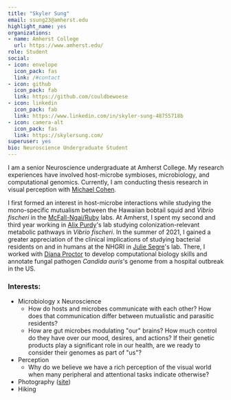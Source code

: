 ```yaml
---
title: "Skyler Sung"
email: ssung23@amherst.edu
highlight_name: yes
organizations:
- name: Amherst College
  url: https://www.amherst.edu/
role: Student
social:
- icon: envelope
  icon_pack: fas
  link: /#contact
- icon: github
  icon_pack: fab
  link: https://github.com/couldbewoese
- icon: linkedin
  icon_pack: fab
  link: https://www.linkedin.com/in/skyler-sung-48755718b
- icon: camera-alt
  icon_pack: fas
  link: https://skylersung.com/
superuser: yes
bio: Neuroscience Undergraduate Student
---
```


I am a senior Neuroscience undergraduate at Amherst College. My research experiences have involved host-microbe symbioses, microbiology, and computational genomics. Currently, I am conducting thesis research in visual perception with [Michael Cohen](http://www.michaelacohen.net/research-interests.html).

I first formed an interest in host-microbe interactions while studying the mono-specific mutualism between the Hawaiian bobtail squid and *Vibrio fischeri* in the [McFall-Ngai/Ruby](https://www.glowingsquid.org/index.php) labs. At Amherst, I spent my second and third year working in [Alix Purdy](http://www.apurdylab.org/)'s lab studying colonization-relevant metabolic pathways in *Vibrio fischeri*. 
In the summer of 2021, I gained a greater appreciation of the clinical implications of studying bacterial residents on and in humans at the NHGRI in [Julie Segre](https://www.genome.gov/staff/Julie-Segre-PhD)'s lab. There, I worked with [Diana Proctor](https://dmap02.github.io/personal-website/index.html) to develop computational biology skills and annotate fungal pathogen *Candida auris*'s genome from a hospital outbreak in the US. 

### Interests:
- Microbiology x Neuroscience 
    - How do hosts and microbes communicate with each other? How does that communication differ between mutualistic and parasitic residents? 
    - How are gut microbes modulating "our" brains? How much control do they have over our mood, desires, and actions? If their genetic products play a significant role in our health, are we ready to consider their genomes as part of "us"?
- Perception
    - Why do we believe we have a rich perception of the visual world when many peripheral and attentional tasks indicate otherwise? 
- Photography ([site](https://www.skylersung.com))
- Hiking
